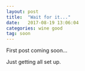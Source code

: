 ```yaml
---
layout: post
title:  "Wait for it..."
date:   2017-08-19 13:06:04
categories: wine good
tag: soon
---
```


First post coming soon...

<p>Just getting all set up.</p>